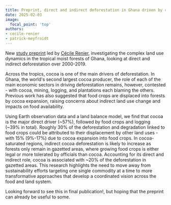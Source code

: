 ```yaml
---
title: Preprint, direct and indirect deforestation in Ghana driven by cocoa, mining, plantations, settlements, and food crops and logging
date: 2025-02-03
image:
  focal_point: 'top'
authors: 
- cecile-renier
- patrick-meyfroidt
---
```


New [study preprint](https://doi.org/10.31220/agriRxiv.2025.00302) led by [Cécile Renier](https://landsystems-lab.earth/author/cecile-renier/), investigating the complex land use dynamics in the tropical moist forests of Ghana, looking at direct and indirect deforestation over 2000-2019.

<!--more-->

Across the tropics, cocoa is one of the main drivers of deforestation. In Ghana, the world's second largest cocoa producer, the role of each of the main economic sectors in driving deforestation remains, however, contested - with cocoa, mining, logging, and plantations each blaming the others. Previous work has also suggested that food crops are displaced into forests by cocoa expansion, raising concerns about indirect land use change and impacts on food availability. 

Using Earth observation data and a land balance model, we find that cocoa is the major direct driver (~57%), followed by food crops and logging (~39% in total). Roughly 30% of the deforestation and degradation linked to food crops could be attributed to their displacement by other land uses - with 15% (9%-17%) due to cocoa expansion into food crops. In cocoa-saturated regions, indirect cocoa deforestation is likely to increase as forests only remain in gazetted areas, where growing food crops is either legal or more tolerated by officials than cocoa. Accounting for its direct and indirect role, cocoa is associated with ~20% of the deforestation in gazetted areas. This research highlights the need to move away from sustainability efforts targeting one single commodity at a time to more transformative approaches that develop a coordinated vision across the food and land system.

Looking forward to see this in final publication!, but hoping that the preprint can already be useful to some. 